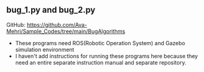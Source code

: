 ## bug_1.py and bug_2.py
GitHub: https://github.com/Ava-Mehri/Sample_Codes/tree/main/BugAlgorithms
* These programs need ROS(Robotic Operation System) and Gazebo simulation environment
* I haven't add instructions for running these programs here because they need an entire separate instruction manual and separate repository.
